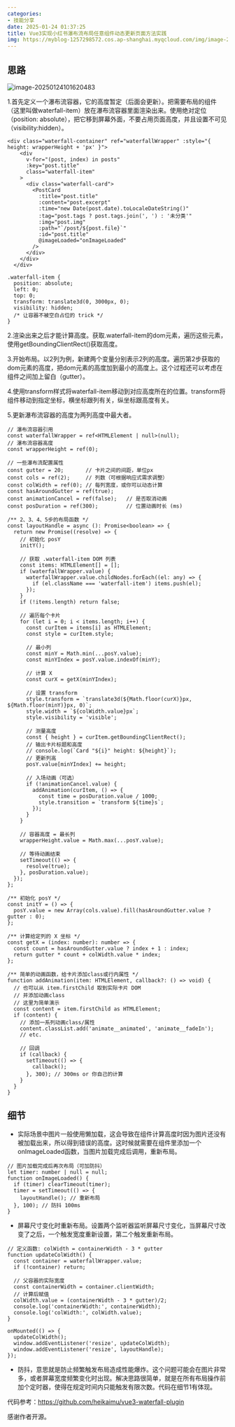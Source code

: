 ```yaml
---
categories:
- 技能分享
date: 2025-01-24 01:37:25
title: Vue3实现小红书瀑布流布局任意组件动态更新页面方法实践
img: https://myblog-1257298572.cos.ap-shanghai.myqcloud.com/img/image-20250124101620483.png
---
```


## 思路

![image-20250124101620483](https://myblog-1257298572.cos.ap-shanghai.myqcloud.com/img/image-20250124101620483.png)

1.首先定义一个瀑布流容器，它的高度暂定（后面会更新）。把需要布局的组件（这里叫做waterfall-item）放在瀑布流容器里面渲染出来。使用绝对定位（position: absolute），把它移到屏幕外面，不要占用页面高度，并且设置不可见（visibility:hidden）。

```
<div class="waterfall-container" ref="waterfallWrapper" :style="{ height: wrapperHeight + 'px' }">
    <div
      v-for="(post, index) in posts"
      :key="post.title"
      class="waterfall-item"
    >
      <div class="waterfall-card">
        <PostCard
          :title="post.title"
          :content="post.excerpt"
          :time="new Date(post.date).toLocaleDateString()"
          :tag="post.tags ? post.tags.join(', ') : '未分类'"
          :img="post.img"
          :path="`/post/${post.file}`"
          :id="post.title"
          @imageLoaded="onImageLoaded"
        />
      </div>
    </div>
  </div>

.waterfall-item {
  position: absolute;
  left: 0;
  top: 0;
  transform: translate3d(0, 3000px, 0);
  visibility: hidden;
  /* 让容器不被空白占位的 trick */
}
```

2.渲染出来之后才能计算高度。获取.waterfall-item的dom元素，遍历这些元素，使用getBoundingClientRect()获取高度。

3.开始布局。以2列为例，新建两个变量分别表示2列的高度。遍历第2步获取的dom元素的高度，把dom元素的高度加到最小的高度上。这个过程还可以考虑在组件之间加上留白（gutter）。

4.使用transform样式将waterfall-item移动到对应高度所在的位置。transform将组件移动到指定坐标，横坐标跟列有关，纵坐标跟高度有关。

5.更新瀑布流容器的高度为两列高度中最大者。

```
// 瀑布流容器引用
const waterfallWrapper = ref<HTMLElement | null>(null);
// 瀑布流容器高度
const wrapperHeight = ref(0);

// 一些瀑布流配置属性
const gutter = 20;       // 卡片之间的间距，单位px
const cols = ref(2);     // 列数（可根据响应式需求调整）
const colWidth = ref(0); // 每列宽度，或你可以动态计算
const hasAroundGutter = ref(true);
const animationCancel = ref(false);   // 是否取消动画
const posDuration = ref(300);         // 位置动画时长 (ms)

/** 2、3、4、5步的布局函数 */
const layoutHandle = async (): Promise<boolean> => {
  return new Promise((resolve) => {
    // 初始化 posY
    initY();

    // 获取 .waterfall-item DOM 列表
    const items: HTMLElement[] = [];
    if (waterfallWrapper.value) {
      waterfallWrapper.value.childNodes.forEach((el: any) => {
        if (el.className === 'waterfall-item') items.push(el);
      });
    }
    if (!items.length) return false;

    // 遍历每个卡片
    for (let i = 0; i < items.length; i++) {
      const curItem = items[i] as HTMLElement;
      const style = curItem.style;

      // 最小列
      const minY = Math.min(...posY.value);
      const minYIndex = posY.value.indexOf(minY);

      // 计算 X
      const curX = getX(minYIndex);

      // 设置 transform
      style.transform = `translate3d(${Math.floor(curX)}px, ${Math.floor(minY)}px, 0)`;
      style.width = `${colWidth.value}px`;
      style.visibility = 'visible';

      // 测量高度
      const { height } = curItem.getBoundingClientRect();
      // 输出卡片标题和高度
      // console.log(`Card "${i}" height: ${height}`);
      // 更新列高
      posY.value[minYIndex] += height;

      // 入场动画（可选）
      if (!animationCancel.value) {
        addAnimation(curItem, () => {
          const time = posDuration.value / 1000;
          style.transition = `transform ${time}s`;
        });
      }
    }
    
    // 容器高度 = 最长列
    wrapperHeight.value = Math.max(...posY.value);

    // 等待动画结束
    setTimeout(() => {
      resolve(true);
    }, posDuration.value);
  });
};
    
/** 初始化 posY */
const initY = () => {
  posY.value = new Array(cols.value).fill(hasAroundGutter.value ? gutter : 0);
};

/** 计算给定列的 X 坐标 */
const getX = (index: number): number => {
  const count = hasAroundGutter.value ? index + 1 : index;
  return gutter * count + colWidth.value * index;
};

/** 简单的动画函数，给卡片添加class或行内属性 */
function addAnimation(item: HTMLElement, callback?: () => void) {
  // 也可以从 item.firstChild 取到实际卡片 DOM
  // 并添加动画class
  // 这里为简单演示
  const content = item.firstChild as HTMLElement;
  if (content) {
    // 添加一系列动画class/属性
    content.classList.add('animate__animated', 'animate__fadeIn'); 
    // etc.

    // 回调
    if (callback) {
      setTimeout(() => {
        callback();
      }, 300); // 300ms or 你自己的计算
    }
  }
}
```

## 细节

* 实际场景中图片一般使用懒加载，这会导致在组件计算高度时因为图片还没有被加载出来，所以得到错误的高度。这时候就需要在组件里添加一个onImageLoaded函数，当图片加载完成后调用，重新布局。

```
// 图片加载完成后再次布局（可加防抖）
let timer: number | null = null;
function onImageLoaded() {
  if (timer) clearTimeout(timer);
  timer = setTimeout(() => {
    layoutHandle(); // 重新布局
  }, 100); // 防抖 100ms
}
```

* 屏幕尺寸变化时重新布局。设置两个监听器监听屏幕尺寸变化，当屏幕尺寸改变了之后，一个触发宽度重新设置，第二个触发重新布局。

```
// 定义函数: colWidth = containerWidth - 3 * gutter
function updateColWidth() {
  const container = waterfallWrapper.value;
  if (!container) return;

  // 父容器的实际宽度
  const containerWidth = container.clientWidth;
  // 计算后赋值
  colWidth.value = (containerWidth - 3 * gutter)/2;
  console.log('containerWidth:', containerWidth);
  console.log('colWidth:', colWidth.value);
}
```

```
onMounted(() => {
  updateColWidth();
  window.addEventListener('resize', updateColWidth);
  window.addEventListener('resize', layoutHandle);
});
```

* 防抖，意思就是防止频繁触发布局造成性能爆炸。这个问题可能会在图片非常多，或者屏幕宽度频繁变化时出现。解决思路很简单，就是在所有布局操作前加个定时器，使得在规定时间内只能触发有限次数。代码在细节1有体现。



代码参考：https://github.com/heikaimu/vue3-waterfall-plugin

感谢作者开源。

